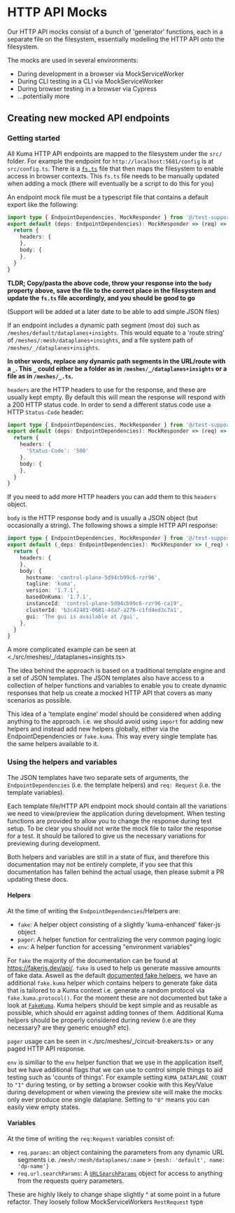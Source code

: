 # HTTP API Mocks

Our HTTP API mocks consist of a bunch of 'generator' functions, each in a
separate file on the filesystem, essentially modelling the HTTP API onto the
filesystem.

The mocks are used in several environments:

- During development in a browser via MockServiceWorker
- During CLI testing in a CLI via MockServiceWorker
- During browser testing in a browser via Cypress
- ...potentially more

## Creating new mocked API endpoints

### Getting started

All Kuma HTTP API endpoints are mapped to the filesystem under the `src/`
folder. For example the endpoint for `http://localhost:5681/config` is at
`src/config.ts`. There is a [`fs.ts`](./fs.ts) file that then maps the
filesystem to enable access in browser contexts. This `fs.ts` file needs to be
manually updated when adding a mock (there will eventually be a script to do
this for you)

An endpoint mock file must be a typescript file that contains a default export
like the following:

```typescript
import type { EndpointDependencies, MockResponder } from '@/test-support'
export default (deps: EndpointDependencies): MockResponder => (req) => {
  return {
    headers: {
    },
    body: {
    },
  }
}
```

**TLDR; Copy/pasta the above code, throw your response into the `body` property
above, save the file to the correct place in the filesystem and update the
`fs.ts` file accordingly, and you should be good to go**

(Support will be added at a later date to be able to add simple JSON files)

If an endpoint includes a dynamic path segment (most do) such as
`/meshes/default/dataplanes+insights`. This would equate to a 'route string' of
`/meshes/:mesh/dataplanes+insights`, and a file system path of
`/meshes/_/dataplanes+insights`.

**In other words, replace any dynamic path segments in the URL/route with a `_`.
This `_` could either be a folder as in `/meshes/_/dataplanes+insights` or a
file as in `/meshes/_.ts`.**

`headers` are the HTTP headers to use for the response, and these are usually
kept empty. By default this will mean the response will respond with a 200 HTTP
status code. In order to send a different status code use a HTTP `Status-Code`
header:

```typescript
import type { EndpointDependencies, MockResponder } from '@/test-support'
export default (deps: EndpointDependencies): MockResponder => (req) => {
  return {
    headers: {
      'Status-Code': '500'
    },
    body: {
    },
  }
}
```

If you need to add more HTTP headers you can add them to this `headers` object.

`body` is the HTTP response body and is usually a JSON object (but occasionally
a string). The following shows a simple HTTP API response:

```typescript
import type { EndpointDependencies, MockResponder } from '@/test-support'
export default (_deps: EndpointDependencies): MockResponder => (_req) => {
  return {
    headers: {
    },
    body: {
      hostname: 'control-plane-5d94cb99c6-rzr96',
      tagline: 'kuma',
      version: '1.7.1',
      basedOnKuma: '1.7.1',
      instanceId: 'control-plane-5d94cb99c6-rzr96-ca19',
      clusterId: 'b3c42481-0681-4da7-a276-c1fd4ed3c7a1',
      gui: 'The gui is available at /gui',
    },
  }
}
```

A more complicated example can be seen at <./src/meshes/_/dataplanes+insights.ts>

The idea behind the approach is based on a traditional template engine and a set
of JSON templates. The JSON templates also have access to a collection of helper
functions and variables to enable you to create dynamic responses that help us
create a mocked HTTP API that covers as many scenarios as possible.

This idea of a 'template engine' model should be considered when adding anything
to the approach. i.e. we should avoid using `import` for adding new helpers and
instead add new helpers globally, either via the EndpointDependencies or
`fake.kuma`. This way every single template has the same helpers available to
it.

### Using the helpers and variables

The JSON templates have two separate sets of arguments, the
`EndpointDependencies` (i.e. the template helpers) and `req: Request` (i.e. the
template variables).

Each template file/HTTP API endpoint mock should contain all the variations we
need to view/preview the application during development. When testing functions
are provided to allow you to change the response during test setup. To be clear
you should not write the mock file to tailor the response for a test. It should
be tailored to give us the necessary variations for previewing during
development.

Both helpers and variables are still in a state of flux, and therefore this
documentation may not be entirely complete, if you see that this documentation
has fallen behind the actual usage, then please submit a PR updating these docs.

#### Helpers

At the time of writing the `EndpointDependencies`/Helpers are:

- `fake`: A helper object consisting of a slightly 'kuma-enhanced' faker-js object
- `pager`: A helper function for centralizing the very common paging logic
- `env`: A helper function for accessing "environment variables"

For `fake` the majority of the documentation can be found at
<https://fakerjs.dev/api/>. `fake` is used to help us generate massive amounts
of fake data. Aswell as the default [documented fake helpers](https://fakerjs.dev/api/),
we have an additional `fake.kuma` helper which contains helpers to generate fake
data that is tailored to a Kuma context i.e. generate a random protocol via
`fake.kuma.protocol()`. For the moment these are not documented but take a look
at [`FakeKuma`](../FakeKuma.ts). Kuma helpers should be kept simple and as
reusable as possible, which should err against adding tonnes of them. Additional
Kuma helpers should be properly considered during review (i.e are they
necessary? are they generic enough? etc).

`pager` usage can be seen in <./src/meshes/_/circuit-breakers.ts> or any paged
HTTP API response.

`env` is similiar to the `env` helper function that we use in the application
itself, but we have additional flags that we can use to control simple things to
aid testing such as 'counts of things'. For example setting
`KUMA_DATAPLANE_COUNT` to `"1"` during testing, or by setting a browser cookie
with this Key/Value during development or when viewing the preview site will
make the mocks only ever produce one single dataplane. Setting to `"0"` means
you can easily view empty states.

#### Variables

At the time of writing the `req:Request` variables consist of:

- `req.params`: an object containing the parameters from any dynamic URL
    segments i.e. `/mesh/:mesh/dataplanes/:name` > `{mesh: 'default', name:
    'dp-name'}`
- `req.url.searchParams`: A [`URLSearchParams`](https://developer.mozilla.org/en-US/docs/Web/API/URLSearchParams/get)
    object for access to anything from the requests query parameters.

These are highly likely to change shape slightly ^ at some point in a future
refactor. They loosely follow MockServiceWorkers `RestRequest` type
